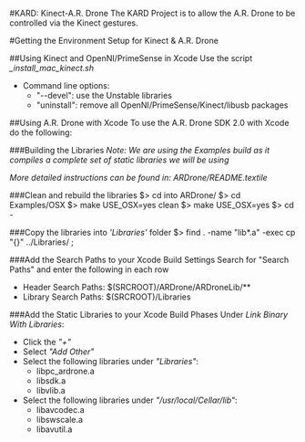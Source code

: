 #KARD: Kinect-A.R. Drone
The KARD Project is to allow the A.R. Drone to be controlled via the Kinect gestures.

#Getting the Environment Setup for Kinect & A.R. Drone

##Using Kinect and OpenNI/PrimeSense in Xcode
Use the script *_install_mac_kinect.sh*
* Command line options:
	* "--devel": use the Unstable libraries
	* "uninstall": remove all OpenNI/PrimeSense/Kinect/libusb packages
	
##Using A.R. Drone with Xcode
To use the A.R. Drone SDK 2.0 with Xcode do the following:

###Building the Libraries
_*Note:* We are using the Examples build as it compiles a complete set of static libraries we will be using_

_More detailed instructions can be found in: ARDrone/README.textile_

###Clean and rebuild the libraries
	$> cd into ARDrone/
	$> cd Examples/OSX
	$> make USE_OSX=yes clean
	$> make USE_OSX=yes
	$> cd -

###Copy the libraries into _*'Libraries'*_ folder
	$> find . -name "lib*.a" -exec cp "{}" ../Libraries/ \;

###Add the Search Paths to your Xcode Build Settings
Search for "Search Paths" and enter the following in each row
- Header Search Paths: $(SRCROOT)/ARDrone/ARDroneLib/**
- Library Search Paths: $(SRCROOT)/Libraries

###Add the Static Libraries to your Xcode Build Phases
Under *_Link Binary With Libraries_*:
- Click the *"+"*
- Select *"Add Other"*
- Select the following libraries under *"Libraries"*:
	* libpc_ardrone.a
	* libsdk.a
	* libvlib.a
- Select the following libraries under *"/usr/local/Cellar/lib"*:
	* libavcodec.a
	* libswscale.a
	* libavutil.a